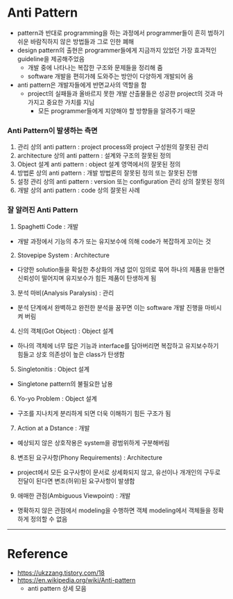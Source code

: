 # Anti Pattern

- pattern과 반대로 programming을 하는 과정에서 programmer들이 흔히 범하기 쉬운 바람직하지 않은 방법들과 그로 인한 폐해
- design pattern의 출현은 programmer들에게 지금까지 있었던 가장 효과적인 guideline을 제공해주었음
  - 개발 중에 나타나는 복잡한 구조와 문제들을 정리해 줌
  - software 개발을 편히가헤 도와주는 방안이 다양하게 개발되어 옴
- anti pattern은 개발자들에게 반면교사의 역할을 함
  - project의 실패들과 올바르지 못한 개발 산출물들은 성공한 project의 것과 마가지고 중요한 가치를 지님
    - 모든 programmer들에게 지양해야 할 방향들을 알려주기 때문

### Anti Pattern이 발생하는 측면

1. 관리 상의 anti pattern : project process와 project 구성원의 잘못된 관리
2. architecture 상의 anti pattern : 설계와 구조의 잘못된 정의
3. Object 설계 anti pattern : object 설계 영역에서의 잘못된 정의
4. 방법론 상의 anti pattern : 개발 방법론의 잘못된 정의 또는 잘못된 진행
5. 설정 관리 상의 anti pattern : version 또는 configuration 관리 상의 잘못된 정의
6. 개발 상의 anti pattern : code 상의 잘못된 사례

### 잘 알려진 Anti Pattern

1. Spaghetti Code : 개발
  - 개발 과정에서 기능의 추가 또는 유지보수에 의해 code가 복잡하게 꼬이는 것
2. Stovepipe System : Architecture
  - 다양한 solution들을 확실한 추상화의 개념 없이 임의로 묶어 하나의 제품을 만들면 신뢰성이 떨어지며 유지보수가 힘든 제품이 탄생하게 됨
3. 분석 마비(Analysis Paralysis) : 관리
  - 분석 단계에서 완벽하고 완전한 분석을 꿈꾸면 이는 software 개발 진행을 마비시켜 버림
4. 신의 객체(Got Object) : Object 설계
  - 하나의 객체에 너무 많은 기능과 interface를 담아버리면 복잡하고 유지보수하기 힘들고 상호 의존성이 높은 class가 탄생함
5. Singletonitis : Object 설계
  - Singletone pattern의 불필요한 남용
6. Yo-yo Problem : Object 설계
  - 구조를 지나치게 분리하게 되면 더욱 이해하기 힘든 구조가 됨
7. Action at a Dstance : 개발
  - 예상되지 않은 상호작용은 system을 광범위하게 구분해버림
8. 변조된 요구사항(Phony Requirements) : Architecture
  - project에서 모든 요구사항이 문서로 상세화되지 않고, 유선이나 개개인의 구두로 전달이 된다면 변조(허위)된 요구사항이 발생함
9. 애매한 관점(Ambiguous Viewpoint) : 개발
  - 명확하지 않은 관점에서 modeling을 수행하면 객체 modeling에서 객체들을 정확하게 정의할 수 없음

---

# Reference

- https://ukzzang.tistory.com/18
- https://en.wikipedia.org/wiki/Anti-pattern
  - anti pattern 상세 모음
